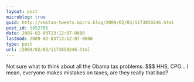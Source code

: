 ```yaml
---
layout: post
microblog: true
guid: http://vmstan-tweets.micro.blog/2009/02/03/1173850246.html
post_id: 3052785
date: 2009-02-03T13:12:07-0600
lastmod: 2009-02-03T13:12:07-0600
type: post
url: /2009/02/03/1173850246.html
---
```

Not sure what to think about all the Obama tax problems. $$$ HHS, CPO... I mean, everyone makes mistakes on taxes, are they really that bad?
